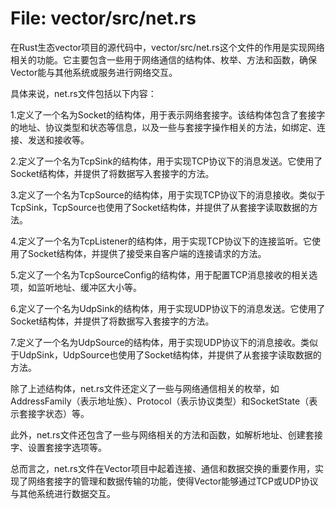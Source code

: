# File: vector/src/net.rs

在Rust生态vector项目的源代码中，vector/src/net.rs这个文件的作用是实现网络相关的功能。它主要包含一些用于网络通信的结构体、枚举、方法和函数，确保Vector能与其他系统或服务进行网络交互。

具体来说，net.rs文件包括以下内容：

1.定义了一个名为Socket的结构体，用于表示网络套接字。该结构体包含了套接字的地址、协议类型和状态等信息，以及一些与套接字操作相关的方法，如绑定、连接、发送和接收等。

2.定义了一个名为TcpSink的结构体，用于实现TCP协议下的消息发送。它使用了Socket结构体，并提供了将数据写入套接字的方法。

3.定义了一个名为TcpSource的结构体，用于实现TCP协议下的消息接收。类似于TcpSink，TcpSource也使用了Socket结构体，并提供了从套接字读取数据的方法。

4.定义了一个名为TcpListener的结构体，用于实现TCP协议下的连接监听。它使用了Socket结构体，并提供了接受来自客户端的连接请求的方法。

5.定义了一个名为TcpSourceConfig的结构体，用于配置TCP消息接收的相关选项，如监听地址、缓冲区大小等。

6.定义了一个名为UdpSink的结构体，用于实现UDP协议下的消息发送。它使用了Socket结构体，并提供了将数据写入套接字的方法。

7.定义了一个名为UdpSource的结构体，用于实现UDP协议下的消息接收。类似于UdpSink，UdpSource也使用了Socket结构体，并提供了从套接字读取数据的方法。

除了上述结构体，net.rs文件还定义了一些与网络通信相关的枚举，如AddressFamily（表示地址族）、Protocol（表示协议类型）和SocketState（表示套接字状态）等。

此外，net.rs文件还包含了一些与网络相关的方法和函数，如解析地址、创建套接字、设置套接字选项等。

总而言之，net.rs文件在Vector项目中起着连接、通信和数据交换的重要作用，实现了网络套接字的管理和数据传输的功能，使得Vector能够通过TCP或UDP协议与其他系统进行数据交互。

